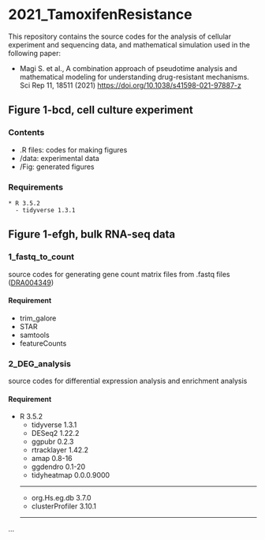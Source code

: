 # 2021_TamoxifenResistance

This repository contains the source codes for the analysis of cellular experiment and sequencing data, and mathematical simulation used in the following paper:
* Magi S. et al., A combination approach of pseudotime analysis and mathematical modeling for understanding drug-resistant mechanisms. Sci Rep 11, 18511 (2021)
https://doi.org/10.1038/s41598-021-97887-z

## Figure 1-bcd, cell culture experiment
### Contents
  * .R files: codes for making figures
  * /data: experimental data
  * /Fig: generated figures
### Requirements
    * R 3.5.2
      - tidyverse 1.3.1

## Figure 1-efgh, bulk RNA-seq data
### 1_fastq_to_count
source codes for generating gene count matrix files from .fastq files ([DRA004349](https://ddbj.nig.ac.jp/resource/sra-submission/DRA004349))
#### Requirement
  * trim_galore
  * STAR
  * samtools
  * featureCounts

### 2_DEG_analysis
source codes for differential expression analysis and enrichment analysis
#### Requirement
  * R 3.5.2
    - tidyverse 1.3.1
    - DESeq2 1.22.2
    - ggpubr 0.2.3
    - rtracklayer 1.42.2
    - amap 0.8-16
    - ggdendro 0.1-20
    - tidyheatmap 0.0.0.9000
    ***
    - org.Hs.eg.db 3.7.0
    - clusterProfiler 3.10.1
    ***
...
